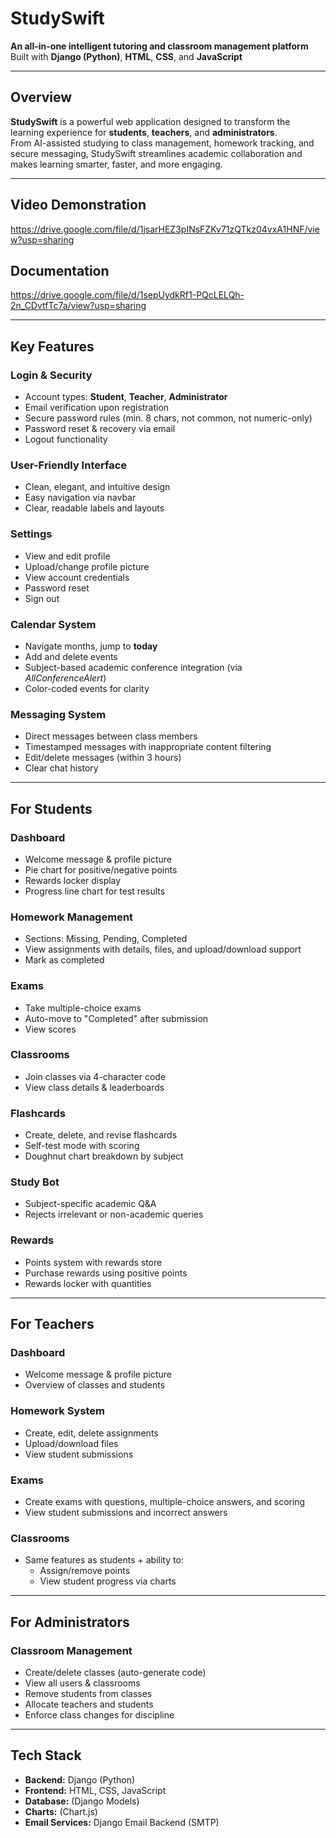 # StudySwift 
**An all-in-one intelligent tutoring and classroom management platform**  
Built with **Django (Python)**, **HTML**, **CSS**, and **JavaScript**

---

## Overview
**StudySwift** is a powerful web application designed to transform the learning experience for **students**, **teachers**, and **administrators**.  
From AI-assisted studying to class management, homework tracking, and secure messaging, StudySwift streamlines academic collaboration and makes learning smarter, faster, and more engaging.

---

## Video Demonstration

https://drive.google.com/file/d/1jsarHEZ3pINsFZKv71zQTkz04vxA1HNF/view?usp=sharing

## Documentation

https://drive.google.com/file/d/1sepUydkRf1-PQcLELQh-2n_CDvtfTc7a/view?usp=sharing

---

## Key Features

### Login & Security
- Account types: **Student**, **Teacher**, **Administrator**
- Email verification upon registration
- Secure password rules (min. 8 chars, not common, not numeric-only)
- Password reset & recovery via email
- Logout functionality

### User-Friendly Interface
- Clean, elegant, and intuitive design
- Easy navigation via navbar
- Clear, readable labels and layouts

### Settings
- View and edit profile
- Upload/change profile picture
- View account credentials
- Password reset
- Sign out

### Calendar System
- Navigate months, jump to **today**
- Add and delete events
- Subject-based academic conference integration (via *AllConferenceAlert*)
- Color-coded events for clarity

### Messaging System
- Direct messages between class members
- Timestamped messages with inappropriate content filtering
- Edit/delete messages (within 3 hours)
- Clear chat history

---

## For Students

### Dashboard
- Welcome message & profile picture
- Pie chart for positive/negative points
- Rewards locker display
- Progress line chart for test results

### Homework Management
- Sections: Missing, Pending, Completed
- View assignments with details, files, and upload/download support
- Mark as completed

### Exams
- Take multiple-choice exams
- Auto-move to "Completed" after submission
- View scores

### Classrooms
- Join classes via 4-character code
- View class details & leaderboards

### Flashcards
- Create, delete, and revise flashcards
- Self-test mode with scoring
- Doughnut chart breakdown by subject

### Study Bot
- Subject-specific academic Q&A
- Rejects irrelevant or non-academic queries

### Rewards
- Points system with rewards store
- Purchase rewards using positive points
- Rewards locker with quantities

---

## For Teachers

### Dashboard
- Welcome message & profile picture
- Overview of classes and students

### Homework System
- Create, edit, delete assignments
- Upload/download files
- View student submissions

### Exams
- Create exams with questions, multiple-choice answers, and scoring
- View student submissions and incorrect answers

### Classrooms
- Same features as students + ability to:
  - Assign/remove points
  - View student progress via charts

---

## For Administrators

### Classroom Management
- Create/delete classes (auto-generate code)
- View all users & classrooms
- Remove students from classes
- Allocate teachers and students
- Enforce class changes for discipline

---

## Tech Stack
- **Backend:** Django (Python)
- **Frontend:** HTML, CSS, JavaScript
- **Database:** (Django Models)
- **Charts:** (Chart.js)
- **Email Services:** Django Email Backend (SMTP)

